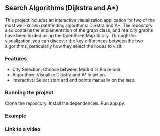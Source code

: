 ## Search Algorithms (Dijkstra and A*)

This project includes an interactive visualization application for two of the most well-known pathfinding algorithms: Dijkstra and A*. The repository also contains the implementation of the graph class, and real city graphs have been loaded using the OpenStreetMap library. Through this visualization, you can discover the key differences between the two algorithms, particularly how they select the nodes to visit.

### Features
- City Selection: Choose between Madrid or Barcelona.
- Algorithms: Visualize Dijkstra and A* in action.
- Interactive: Select start and end points manually on the map.

### Running the project
Clone the repository.
Install the dependencies.
Run app.py.

### Example



### Link to a video
